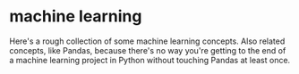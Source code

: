 # machine learning

Here's a rough collection of some machine learning concepts.  Also related concepts, like Pandas, because there's no way you're getting to the end of a machine learning project in Python without touching Pandas at least once.